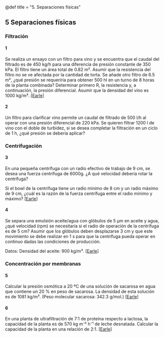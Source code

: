 @def title = "5. Separaciones físicas"

## 5 Separaciones físicas

### Filtración

#### 1

Se realiza un ensayo con un filtro para vino y se encuentra que el caudal del filtrado es de 450 kg/h para una diferencia de presión constante de 350 kPa. El filtro tiene un área total de 0.82 m². Asumir que la resistencia del filtro no se ve afectada por la cantidad de torta. Se añade otro filtro de 6.5 m², ¿qué presión se requeriría para obtener 500 hl en un turno de 8 horas de la planta combinada? Determinar primero R, la resistencia y, a continuación, la presión diferencial. Asumir que la densidad del vino es 1000 kg/m³. [[Earle](https://www.nzifst.org.nz/resources/unitoperations/mechseparation7.htm#problems)]

#### 2

Un filtro para clarificar vino permite un caudal de filtrado de 500 l/h al operar con una presión diferencial de 220 kPa. Se quieren filtrar 1200 l de vino con el doble de turbidez, si se desea completar la filtración en un ciclo de 1 h, ¿qué presión se debería aplicar?

### Centrifugación

#### 3

En una pequeña centrífuga con un radio efectivo de trabajo de 9 cm, se desea una fuerza centrífuga de 6000g. ¿A qué velocidad debería rotar la centrífuga?

Si el bowl de la centrífuga tiene un radio mínimo de 8 cm y un radio máximo de 9 cm, ¿cuál es la razón de la fuerza centrífuga entre el radio mínimo y máximo? [[Earle](https://www.nzifst.org.nz/resources/unitoperations/mechseparation7.htm#problems)]

#### 4

Se separa una emulsión aceite/agua con glóbulos de 5 µm en aceite y agua, ¿qué velocidad (rpm) se necesitaría si el radio de operación de la centrífuga es de 5 cm? Asumir que los glóbulos deben desplazarse 3 cm y que este movimiento se debe realizar en 1 s para que la centrífuga pueda operar en continuo dadas las condiciones de producción.

Datos: Densidad del aceite: 900 kg/m³. [[Earle](https://www.nzifst.org.nz/resources/unitoperations/mechseparation7.htm#problems)]

### Concentración por membranas

#### 5

Calcular la presión osmótica a 20 ºC de una solución de sacarosa en agua que contiene un 20 % en peso de sacarosa. La densidad de esta solución es de 1081 kg/m³. (Peso molecular sacarosa: 342.3 g/mol.) [[Earle](https://www.nzifst.org.nz/resources/unitoperations/conteqseparation13.htm#problems)]

#### 6

En una planta de ultrafiltración de 7:1 de proteína respecto a lactosa, la capacidad de la planta es de 570 kg m⁻² h⁻¹ de leche desnatada. Calcular la capacidad de la planta en una relación de 2:1. [[Earle](https://www.nzifst.org.nz/resources/unitoperations/conteqseparation13.htm#problems)]
